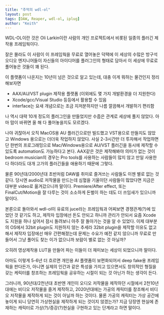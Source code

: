 ```yaml
---
title: "추억의 wdl-ol"
layout: post
tags: [DAW, Reaper, wdl-ol, iplug]
author: "Keith"
---
```


WDL-OL이란 것은 Oli Larkin이란 사람의 개인 프로젝트에서 비롯된 일종의 플러긴 제작용 프레임웍이다.

잘은 몰라도 이 사람이 이 프레임웍을 무료로 열어놓은 덕택에 이 세상의 수많은 방구석 오디오 엔지니어들이 자신들의 아이디어를 플러그인의 형태로 담아서 이 세상에 무료로 풀어놓은 것들이 꽤 된다. 

이 플랫폼이 나온지는 10년이 넘은 것으로 알고 있는데, 대충 이게 뭐하는 물건인지 정리해보자면
- AAX/AU/VST plugin 제작용 플랫폼 (이외에도 몇 가지 개발환경을 더 지원한다)
- Xcode/gcc/Visual Studio 등등에서 활용할 수 있음
- interface는 요새 개념으로는 조금 지저분하지만 나름 깔끔해서 개발하기 편리함

나 역시 대략 10개 정도의 플러그인을 만들었지만 수줍은 관계로 세상에 풀지 않았다. 아마 맘이 바뀌면 올 해 다 풀어놓을지도 모르겠다. 

나야 귀찮아서 오직 MacOS용 AU 플러긴으로만 빌드했고 VST용으로 만들지도 않았고 Windows 용으로는 더더욱 작업하지 않았다. 사실 2-3시간만 더 투자해서 작업하면 단 한번의 프로그래밍으로 Mac/Windows용으로 AU/VST 플러긴을 동시에 제작할 수 있도록 automation도 가능하다고 본다. AAX같은 것은 제작해봐야 의미가 없는 것이 bedroom musician의 경우는 Pro tools를 사용하는 사람들이 많지 않고 만일 사용한다 하더라도 대개 고가의 플러긴들을 애용하기 때문에 그렇다. 

물론 90년대/2000년대 초반처럼 DAW를 취미로 즐겨쓰는 사람들도 이젠 별로 없는 것 같다. 당시엔 audio로 저작물을 만드는데 심혈을 기울이던 사람들이 많았다면 지금은 대부분 video로 옮겨갔으니까 말이다. Premiere/After effect, 또는 FinalCut/Motion을 잘 다루는 것이 소소하게 돈벌이 하는 데도 더 쓰임새가 있으니까 말이다. 

본론으로 돌아와서 wdl-ol이 유료의 juce라는 프레임웍과 어찌보면 경쟁관계(?)에 있었던 것 같기도 하고, 제작자 입장에선 돈도 안되고 하니까 관리가 안되서 요즘 Xcode도 지원을 하나 싶어서 잠시 돌려보니 아주 잘 돌아가는 것을 알 수 있었다. 이제 대부분의 OS에서 32bit plugin도 지원하지 않는 추세라 32bit plugin을 제작할 이유도 없고 해서 제작자 입장에선 매우 간편해졌는데 문제는 수요가 예전 같지 않으니까 무료로 만들어서 그냥 풀어도 찾는 이가 없으니까 보람이 별로 없는 것 아닐까?

오히려 영상제작용 LUT을 만들어 파는 이들이 더 재미보는 세상이 되었으니까 말이다. 

아마도 이렇게 5-6년 더 흐르면 개인용 AI 플랫폼이 보편화되어서 deep fake용 프레임웍을 판다든가, 아니면 실제의 인간과 같은 특성을 가지고 있으면서도 창의적인 형질을 갖는 케릭터를 창조하는 프레임웍을 공유하는 시절이 되는 것 아닌가 하는 생각이 든다. 

그러니까, 90년대/2천년대 초반엔 개인이 오디오 저작물을 제작하던 시절에서 2천10년대에는 비디오 저작물을 즐겨 제작하고, 2020년대에는 가공의 캐릭터를 창조해서 비디오 저작물을 제작하게 되는 것이 아닐까 하는 것이다. 물론 가공의 캐릭터는 가상 공간에 놓이게 되니 당연히 가상현실을 제작하게 되는 것이지 않겠는가? 지금 당장엔 현실에 존재하는 캐릭터로 가상(?)/증강(?)현실을 구현하고 있는 단계라고 하면 말이다.

